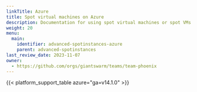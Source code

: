 ```yaml
---
linkTitle: Azure
title: Spot virtual machines on Azure
description: Documentation for using spot virtual machines or spot VMs with Kubernetes clusters on Microsoft Azure.
weight: 20
menu:
  main:
    identifier: advanced-spotinstances-azure
    parent: advanced-spotinstances
last_review_date: 2023-11-07
owner:
  - https://github.com/orgs/giantswarm/teams/team-phoenix
---
```


{{< platform_support_table azure="ga=v14.1.0" >}}
